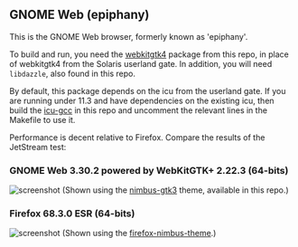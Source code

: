 ## GNOME Web (epiphany)

This is the GNOME Web browser, formerly known as 'epiphany'.

To build and run, you need the [webkitgtk4](../webkitgtk4/) package
from this repo, in place of webkitgtk4 from the Solaris userland gate.
In addition, you will need `libdazzle`, also found in this repo.

By default, this package depends on the icu from the userland gate.
If you are running under 11.3 and have dependencies on the existing
icu, then build the [icu-gcc](../../icu-gcc) in this repo and uncomment
the relevant lines in the Makefile to use it.

Performance is decent relative to Firefox.  Compare the results of the
JetStream test:

### GNOME Web 3.30.2 powered by WebKitGTK+ 2.22.3 (64-bits)
![screenshot](https://raw.githubusercontent.com/RocketMan/solaris-ports/master/components/desktop/epiphany/screenshot-epiphany.png "Epiphany/WebKitGTK+")
(Shown using the [nimbus-gtk3](../../look-and-feel/nimbus-gtk3/)
theme, available in this repo.)

### Firefox 68.3.0 ESR (64-bits)
![screenshot](https://raw.githubusercontent.com/RocketMan/solaris-ports/master/components/desktop/epiphany/screenshot-firefox-68.3.0.png "Firefox 68.3.0esr")
(Shown using the [firefox-nimbus-theme](https://github.com/RocketMan/firefox-nimbus-theme).)
